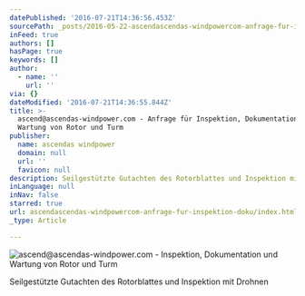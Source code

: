 ```yaml
---
datePublished: '2016-07-21T14:36:56.453Z'
sourcePath: _posts/2016-05-22-ascendascendas-windpowercom-anfrage-fur-inspektion-doku.md
inFeed: true
authors: []
hasPage: true
keywords: []
author:
  - name: ''
    url: ''
via: {}
dateModified: '2016-07-21T14:36:55.844Z'
title: >-
  ascend@ascendas-windpower.com - Anfrage für Inspektion, Dokumentation und
  Wartung von Rotor und Turm
publisher:
  name: ascendas windpower
  domain: null
  url: ''
  favicon: null
description: Seilgestützte Gutachten des Rotorblattes und Inspektion mit Drohnen
inLanguage: null
inNav: false
starred: true
url: ascendascendas-windpowercom-anfrage-fur-inspektion-doku/index.html
_type: Article

---
```

![ascend@ascendas-windpower.com - Inspektion, Dokumentation und Wartung von Rotor und Turm](https://s3-us-west-2.amazonaws.com/the-grid-img/p/fc9725fb57d6643ff4dcbf9ab4e4240e32b4cc6f.jpg)

Seilgestützte Gutachten des Rotorblattes und Inspektion mit Drohnen